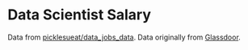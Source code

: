 # Data Scientist Salary

Data from [picklesueat/data_jobs_data](https://github.com/picklesueat/data_jobs_data).  Data originally from [Glassdoor](https://www.glassdoor.com/index.htm).

